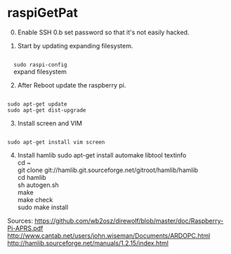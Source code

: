 # raspiGetPat
0. Enable SSH
0.b set password so that it's not easily hacked.

1. Start by updating expanding filesystem.
<code>
  sudo raspi-config
  </code>
expand filesystem

2. After Reboot update the raspberry pi.
<code>
sudo apt-get update
sudo apt-get dist-upgrade
</code>

3. Install screen and VIM
<code>
sudo apt-get install vim screen
</code>

4. Install hamlib
sudo apt-get install automake libtool textinfo<br>
cd ~<br>
git clone git://hamlib.git.sourceforge.net/gitroot/hamlib/hamlib<br>
cd hamlib<br>
sh autogen.sh<br>
make<br>
make check<br> 
sudo make install<br>

Sources:
https://github.com/wb2osz/direwolf/blob/master/doc/Raspberry-Pi-APRS.pdf
http://www.cantab.net/users/john.wiseman/Documents/ARDOPC.html
http://hamlib.sourceforge.net/manuals/1.2.15/index.html
